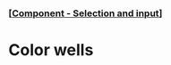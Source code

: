 ### [[Component - Selection and input](./human-interface-guidelines-markdown/component/selection-and-input.md)]  
  
# **Color wells**  


